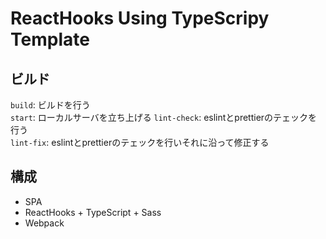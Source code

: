 # ReactHooks Using TypeScripy Template

## ビルド

`build`: ビルドを行う  
`start`: ローカルサーバを立ち上げる
`lint-check`: eslintとprettierのテェックを行う  
`lint-fix`: eslintとprettierのテェックを行いそれに沿って修正する    

## 構成
- SPA
- ReactHooks + TypeScript + Sass
- Webpack

